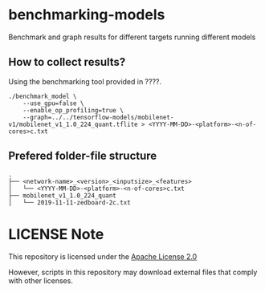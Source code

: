 # benchmarking-models
Benchmark and graph results for different targets running different models

## How to collect results?

Using the benchmarking tool provided in ????.

```
./benchmark_model \
    --use_gpu=false \
    --enable_op_profiling=true \
    --graph=../../tensorflow-models/mobilenet-v1/mobilenet_v1_1.0_224_quant.tflite > <YYYY-MM-DD>-<platform>-<n-of-cores>c.txt
```

## Prefered folder-file structure

```
.
├── <network-name>_<version>_<inputsize>_<features>
│   └── <YYYY-MM-DD>-<platform>-<n-of-cores>c.txt
├── mobilenet_v1_1.0_224_quant
│   └── 2019-11-11-zedboard-2c.txt
```
# LICENSE Note

This repository is licensed under the [Apache License 2.0](LICENSE)

However, scripts in this repository may download external files that comply with
other licenses.